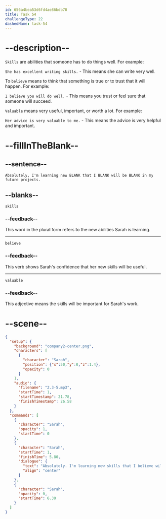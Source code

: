 ```yaml
---
id: 656a4bea53d6fd4ae86bdb70
title: Task 54
challengeType: 22
dashedName: task-54
---
```


<!-- (Audio) Sarah: Absolutely. I'm learning new skills that I believe will be valuable in my future projects. -->

# --description--

`Skills` are abilities that someone has to do things well. For example:

`She has excellent writing skills.` - This means she can write very well.

To `believe` means to think that something is true or to trust that it will happen. For example:

`I believe you will do well.` - This means you trust or feel sure that someone will succeed.

`Valuable` means very useful, important, or worth a lot. For example:

`Her advice is very valuable to me.` - This means the advice is very helpful and important.

# --fillInTheBlank--

## --sentence--

`Absolutely. I'm learning new BLANK that I BLANK will be BLANK in my future projects.`

## --blanks--

`skills`

### --feedback--

This word in the plural form refers to the new abilities Sarah is learning.

---

`believe`

### --feedback--

This verb shows Sarah's confidence that her new skills will be useful.

---

`valuable`

### --feedback--

This adjective means the skills will be important for Sarah's work.

# --scene--

```json
{
  "setup": {
    "background": "company2-center.png",
    "characters": [
      {
        "character": "Sarah",
        "position": {"x":50,"y":0,"z":1.4},
        "opacity": 0
      }
    ],
    "audio": {
      "filename": "2.3-5.mp3",
      "startTime": 1,
      "startTimestamp": 21.78,
      "finishTimestamp": 26.58
    }
  },
  "commands": [
    {
      "character": "Sarah",
      "opacity": 1,
      "startTime": 0
    },
    {
      "character": "Sarah",
      "startTime": 1,
      "finishTime": 5.80,
      "dialogue": {
        "text": "Absolutely. I'm learning new skills that I believe will be valuable in my future projects.",
        "align": "center"
      }
    },
    {
      "character": "Sarah",
      "opacity": 0,
      "startTime": 6.30
    }
  ]
}
```

